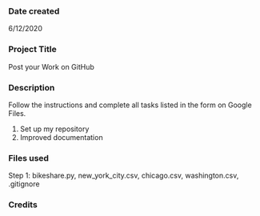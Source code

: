 ### Date created
6/12/2020

### Project Title
Post your Work on GitHub

### Description
Follow the instructions and complete all tasks listed in the form on Google Files.

1. Set up my repository
2. Improved documentation

### Files used
Step 1: bikeshare.py, new_york_city.csv, chicago.csv, washington.csv, .gitignore

### Credits


